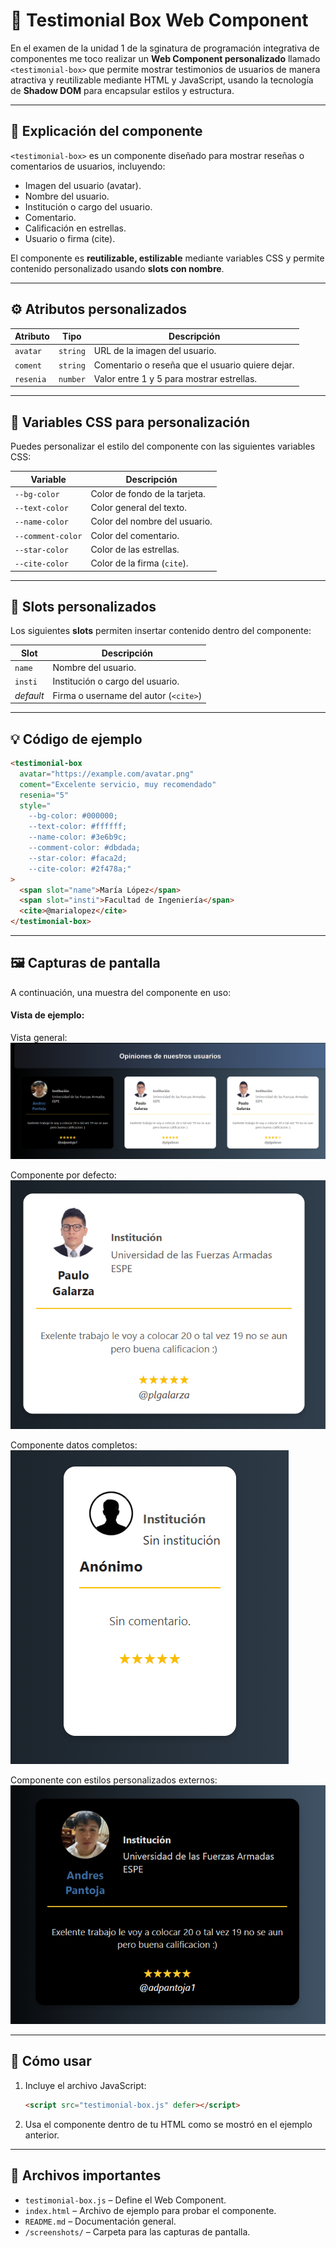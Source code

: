 # 🧩 Testimonial Box Web Component

En el examen de la unidad 1 de la sginatura de programación integrativa de componentes me toco realizar un **Web Component personalizado** llamado `<testimonial-box>` que permite mostrar testimonios de usuarios de manera atractiva y reutilizable mediante HTML y JavaScript, usando la tecnología de **Shadow DOM** para encapsular estilos y estructura.

---

## 📌 Explicación del componente

`<testimonial-box>` es un componente diseñado para mostrar reseñas o comentarios de usuarios, incluyendo:

- Imagen del usuario (avatar).
- Nombre del usuario.
- Institución o cargo del usuario.
- Comentario.
- Calificación en estrellas.
- Usuario o firma (cite).

El componente es **reutilizable, estilizable** mediante variables CSS y permite contenido personalizado usando **slots con nombre**.

---

## ⚙️ Atributos personalizados

| Atributo     | Tipo     | Descripción                                                                 |
|--------------|----------|-----------------------------------------------------------------------------|
| `avatar`     | `string` | URL de la imagen del usuario.                                               |
| `coment`     | `string` | Comentario o reseña que el usuario quiere dejar.                            |
| `resenia`    | `number` | Valor entre 1 y 5 para mostrar estrellas.                                   |

---

## 🎨 Variables CSS para personalización

Puedes personalizar el estilo del componente con las siguientes variables CSS:

| Variable              | Descripción                            |
|-----------------------|----------------------------------------|
| `--bg-color`          | Color de fondo de la tarjeta.          |
| `--text-color`        | Color general del texto.               |
| `--name-color`        | Color del nombre del usuario.          |
| `--comment-color`     | Color del comentario.                  |
| `--star-color`        | Color de las estrellas.                |
| `--cite-color`        | Color de la firma (`cite`).            |

---

## 🔧 Slots personalizados

Los siguientes **slots** permiten insertar contenido dentro del componente:

| Slot       | Descripción                           |
|------------|---------------------------------------|
| `name`     | Nombre del usuario.                   |
| `insti`    | Institución o cargo del usuario.      |
| *default*  | Firma o username del autor (`<cite>`) |

---

## 💡 Código de ejemplo

```html
<testimonial-box
  avatar="https://example.com/avatar.png"
  coment="Excelente servicio, muy recomendado"
  resenia="5"
  style="
    --bg-color: #000000;
    --text-color: #ffffff;
    --name-color: #3e6b9c;
    --comment-color: #dbdada;
    --star-color: #faca2d;
    --cite-color: #2f478a;"
>
  <span slot="name">María López</span>
  <span slot="insti">Facultad de Ingeniería</span>
  <cite>@marialopez</cite>
</testimonial-box>
```

---

## 🖼️ Capturas de pantalla

A continuación, una muestra del componente en uso:

#### Vista de ejemplo:

Vista general:
![Componente en uso real](./docs/vista-general-navegador.png)

Componente por defecto:
![Componente por defecto](./docs/box-testimonial-datos-completos.png)

Componente datos completos:
![Componente datos completos](./docs/box-testimonial-defecto.png)

Componente con estilos personalizados externos:
![Componente con estilos personalizados](./docs/box-testimonial-styles-personalizados.png)




---

## 🧪 Cómo usar

1. Incluye el archivo JavaScript:
   ```html
   <script src="testimonial-box.js" defer></script>
   ```

2. Usa el componente dentro de tu HTML como se mostró en el ejemplo anterior.

---

## 📁 Archivos importantes

- `testimonial-box.js` – Define el Web Component.
- `index.html` – Archivo de ejemplo para probar el componente.
- `README.md` – Documentación general.
- `/screenshots/` – Carpeta para las capturas de pantalla.